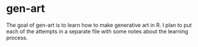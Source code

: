 
<!-- README.md is generated from README.Rmd. Please edit that file -->

# gen-art

The goal of gen-art is to learn how to make generative art in R. I plan
to put each of the attempts in a separate file with some notes about the
learning process.
